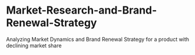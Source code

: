 # Market-Research-and-Brand-Renewal-Strategy
Analyzing Market Dynamics and Brand Renewal Strategy for a product with declining market share
